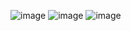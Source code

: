 ![image](https://github.com/user-attachments/assets/33496d2c-aa5c-41bb-a642-54eead39892d)
![image](https://github.com/user-attachments/assets/fd28d2d9-a35c-45fb-95f3-e89471c130c6)
![image](https://github.com/user-attachments/assets/bea86f31-ca29-4753-b394-91090a767988)
